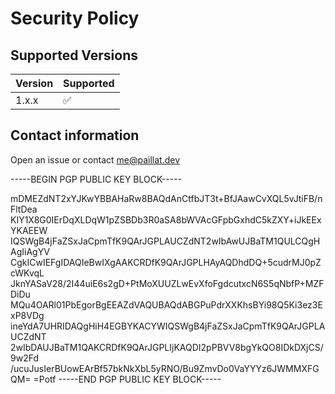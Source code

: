 # Security Policy

## Supported Versions

| Version | Supported          |
| ------- | ------------------ |
| 1.x.x   | :white_check_mark: |

## Contact information

Open an issue or contact me@paillat.dev

-----BEGIN PGP PUBLIC KEY BLOCK-----

mDMEZdNT2xYJKwYBBAHaRw8BAQdAnCtfbJT3t+BfJAawCvXQL5vJtiFB/nFltDea
KIY1X8G0IErDqXLDqW1pZSBDb3R0aSA8bWVAcGFpbGxhdC5kZXY+iJkEExYKAEEW
IQSWgB4jFaZSxJaCpmTfK9QArJGPLAUCZdNT2wIbAwUJBaTM1QULCQgHAgIiAgYV
CgkICwIEFgIDAQIeBwIXgAAKCRDfK9QArJGPLHAyAQDhdDQ+5cudrMJ0pZcWKvqL
JknYASaV28/2I44uiE6s2gD+PtMoXUUZLwEvXfoFgdcutxcN6S5qNbfP+MZFDiDu
MQu4OARl01PbEgorBgEEAZdVAQUBAQdABGPuPdrXXKhsBYi98Q5Ki3ez3ExP8VDg
ineYdA7UHRIDAQgHiH4EGBYKACYWIQSWgB4jFaZSxJaCpmTfK9QArJGPLAUCZdNT
2wIbDAUJBaTM1QAKCRDfK9QArJGPLIjKAQDI2pPBVV8bgYkQO8IDkDXjCS/9w2Fd
/ucuJusIerBUowEArBf57bkNkXbL5yRNO/Bu9ZmvDo0VaYYYz6JWMMXFGQM=
=Potf
-----END PGP PUBLIC KEY BLOCK-----
